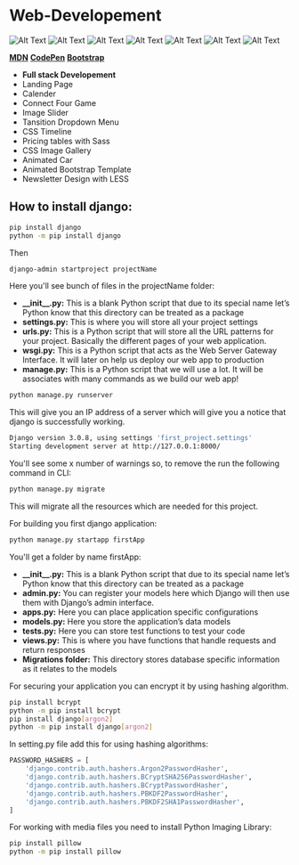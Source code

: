 # Web-Developement
![Alt Text](https://img.shields.io/badge/Python-3.7.4-red)
![Alt Text](https://img.shields.io/badge/django-3.0.8-blue)
![Alt Text](https://img.shields.io/badge/HTML-5-brightgreen)
![Alt Text](https://img.shields.io/badge/CSS-3-red)
![Alt Text](https://img.shields.io/badge/JavaScript-5.1-yellowgreen)
![Alt Text](https://img.shields.io/badge/Bootstap-3-green)
![Alt Text](https://img.shields.io/badge/jQuery-3.5.1-yellow)<br/>

**[MDN](https://developer.mozilla.org/en-US/docs/Web/HTML/Element)** 
**[CodePen](https://codepen.io/)**
**[Bootstrap](https://getbootstrap.com/docs/4.5/components/alerts/)**

* **Full stack Developement**
* Landing Page
* Calender
* Connect Four Game
* Image Slider
* Tansition Dropdown Menu
* CSS Timeline
* Pricing tables with Sass
* CSS Image Gallery
* Animated Car
* Animated Bootstrap Template
* Newsletter Design with LESS

## How to install django:
```bash
pip install django
python -m pip install django
```
Then
```bash
django-admin startproject projectName
```
Here you'll see bunch of files in the projectName folder:
* **\_\_init\_\_.py:** This is a blank Python script that due to its special name let’s Python know that this directory can be treated as a package
* **settings.py:** This is where you will store all your project settings
* **urls.py:** This is a Python script that will store all the URL patterns for your project. Basically the different pages of your web application.
* **wsgi.py:** This is a Python script that acts as the Web Server Gateway Interface. It will later on help us deploy our web app to production
* **manage.py:** This is a Python script that we will use a lot. It will be associates with many commands as we build our web app!


```bash
python manage.py runserver
```

This will give you an IP address of a server which will give you a notice that django is successfully working.
```bash
Django version 3.0.8, using settings 'first_project.settings'
Starting development server at http://127.0.0.1:8000/
```
You'll see some x number of warnings so, to remove the run the following command in CLI:
```bash
python manage.py migrate
```
This will migrate all the resources which are needed for this project.

For building you first django application:
```bash
python manage.py startapp firstApp
```
You'll get a folder by name firstApp:
* **\_\_init__.py:** This is a blank Python script that due to its special name let’s Python know that this directory can be treated as a package
* **admin.py:** You can register your models here which Django will then use them with Django’s admin interface.
* **apps.py:** Here you can place application specific configurations 
* **models.py:** Here you store the application’s data models 
* **tests.py:** Here you can store test functions to test your code
* **views.py:** This is where you have functions that handle requests and return responses
* **Migrations folder:** This directory stores database specific information as it relates to the models

For securing your application you can encrypt it by using hashing algorithm.
```bash
pip install bcrypt
python -m pip install bcrypt
pip install django[argon2]
python -m pip install django[argon2]
```
In setting.py file add this for using hashing algorithms:
```python
PASSWORD_HASHERS = [
    'django.contrib.auth.hashers.Argon2PasswordHasher',
    'django.contrib.auth.hashers.BCryptSHA256PasswordHasher',
    'django.contrib.auth.hashers.BCryptPasswordHasher',
    'django.contrib.auth.hashers.PBKDF2PasswordHasher',
    'django.contrib.auth.hashers.PBKDF2SHA1PasswordHasher',   
]
```
For working with media files you need to install Python Imaging Library:
```bash
pip install pillow
python -m pip install pillow
```

